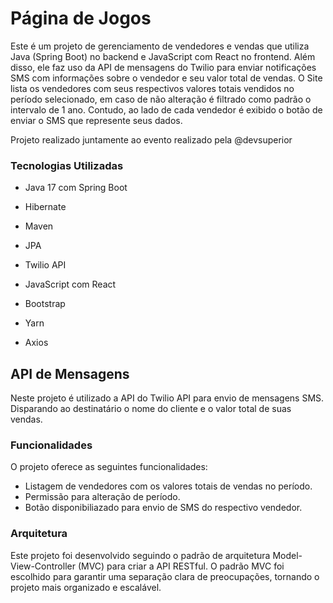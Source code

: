 
# Página de Jogos

Este é um projeto de gerenciamento de vendedores e vendas que utiliza Java (Spring Boot) no backend e JavaScript com React no frontend. Além disso, ele faz uso da API de mensagens do Twilio para enviar notificações SMS com informações sobre o vendedor e seu valor total de vendas.
O Site lista os vendedores com seus respectivos valores totais vendidos no período selecionado, em caso de não alteração é filtrado como padrão o intervalo de 1 ano. Contudo, ao lado de cada vendedor é exibido o botão de enviar o SMS que represente seus dados.

Projeto realizado juntamente ao evento realizado pela @devsuperior

### Tecnologias Utilizadas

- Java 17 com Spring Boot
- Hibernate
- Maven
- JPA
- Twilio API

- JavaScript com React
- Bootstrap
- Yarn
- Axios

## API de Mensagens

Neste projeto é utilizado a API do Twilio API para envio de mensagens SMS. Disparando ao destinatário o nome do cliente e o valor total de suas vendas.

### Funcionalidades

O projeto oferece as seguintes funcionalidades:

- Listagem de vendedores com os valores totais de vendas no período.
- Permissão para alteração de período.
- Botão disponibiliazado para envio de SMS do respectivo vendedor.

### Arquitetura 

Este projeto foi desenvolvido seguindo o padrão de arquitetura Model-View-Controller (MVC) para criar a API RESTful.
O padrão MVC foi escolhido para garantir uma separação clara de preocupações, tornando o projeto mais organizado e escalável.
